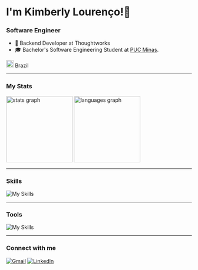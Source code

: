 # I'm Kimberly Lourenço!👋

### Software Engineer

- 💼 Backend Developer at Thoughtworks
- 🎓 Bachelor's Software Engineering Student at [PUC Minas](https://www.pucminas.br/unidade/praca-da-liberdade/ensino/graduacao/Paginas/Engenharia-de-Software.aspx).

<img src="https://i.imgur.com/iaD74Rp.png" width="20" height="20" > Brazil

_____

### My Stats 

<div>
  <img src="https://github-readme-stats.vercel.app/api?username=kspencerl&show_icons=true&count_private=true&theme=codeSTACKr&hide_border=true&order=1"  height="180em" alt="stats graph"  />
  <img src="https://github-readme-stats.vercel.app/api/top-langs?username=kspencerl&locale=en&hide_title=false&layout=compact&card_width=320&langs_count=6&theme=codeSTACKr&hide_border=true&order=2"  height="180em" alt="languages graph"  /> 
  </div>

_____

### Skills

![My Skills](https://skillicons.dev/icons?i=java,spring,nodejs,express,typescript,nestjs,react)

_____

### Tools

![My Skills](https://skillicons.dev/icons?i=docker,aws,postgres,mysql,githubactions,git)

___
### Connect with me
<div align="left">
  <a href = "mailto:kimberlylizsl@gmail.com"><img src="https://img.shields.io/badge/Gmail-D14836?style=for-the-badge&logo=gmail&logoColor=white" target="_blank" title="Gmail" alt="Gmail" ></a>
  <a href="https://www.linkedin.com/in/kimberly-lourenco/" target="_blank"><img src="https://img.shields.io/badge/-LinkedIn-%230077B5?style=for-the-badge&logo=linkedin&logoColor=white" target="_blank" title="LinkedIn" alt="LinkedIn" ></a>
</div>
